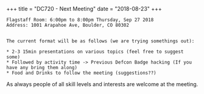 +++
title = "DC720 - Next Meeting"
date = "2018-08-23"
+++

```
Flagstaff Room: 6:00pm to 8:00pm Thursday, Sep 27 2018
Address: 1001 Arapahoe Ave, Boulder, CO 80302


The current format will be as follows (we are trying somethings out):

* 2-3 15min presentations on various topics (feel free to suggest some)
* Followed by activity time -> Previous Defcon Badge hacking (If you have any bring them along)
* Food and Drinks to follow the meeting (suggestions??)
```

As always people of all skill levels and interests are welcome at the meeting.